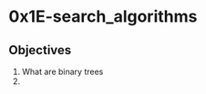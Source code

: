 <h1>0x1E-search_algorithms</h1>
<h2>Objectives</h2>
<ol>
<li>What are binary trees</li>
<li></li>
</ol>
